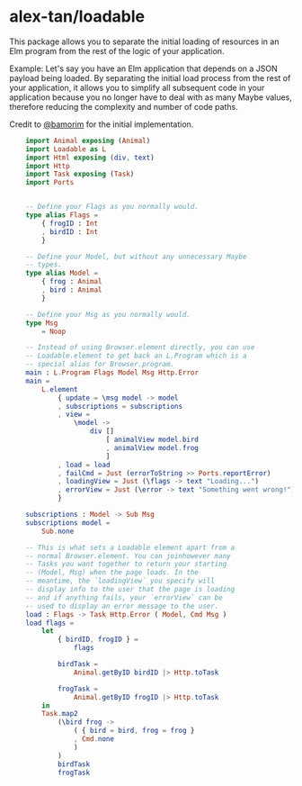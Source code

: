 # alex-tan/loadable

This package allows you to separate the initial loading of resources in an Elm program
from the rest of the logic of your application.

Example: Let's say you have an Elm application that depends on a JSON payload being loaded.
By separating the initial load process from the rest of your application, it allows you to simplify all subsequent code
in your application because you no longer have to deal with as many Maybe values, therefore reducing the complexity and number of code paths.

Credit to [@bamorim](https://github.com/bamorim) for the initial implementation.


```elm
    import Animal exposing (Animal)
    import Loadable as L
    import Html exposing (div, text)
    import Http
    import Task exposing (Task)
    import Ports


    -- Define your Flags as you normally would.
    type alias Flags =
        { frogID : Int
        , birdID : Int
        }

    -- Define your Model, but without any unnecessary Maybe
    -- types.
    type alias Model =
        { frog : Animal
        , bird : Animal
        }

    -- Define your Msg as you normally would.
    type Msg
        = Noop

    -- Instead of using Browser.element directly, you can use
    -- Loadable.element to get back an L.Program which is a
    -- special alias for Browser.program.
    main : L.Program Flags Model Msg Http.Error
    main =
        L.element
            { update = \msg model -> model
            , subscriptions = subscriptions
            , view =
                \model -> 
                    div []
                        [ animalView model.bird
                        , animalView model.frog
                        ]
            , load = load
            , failCmd = Just (errorToString >> Ports.reportError)
            , loadingView = Just (\flags -> text "Loading...")
            , errorView = Just (\error -> text "Something went wrong!")
            }

    subscriptions : Model -> Sub Msg
    subscriptions model =
        Sub.none

    -- This is what sets a Loadable element apart from a
    -- normal Browser.element. You can joinhowever many
    -- Tasks you want together to return your starting
    -- (Model, Msg) when the page loads. In the
    -- meantime, the `loadingView` you specify will
    -- display info to the user that the page is loading
    -- and if anything fails, your `errorView` can be
    -- used to display an error message to the user.
    load : Flags -> Task Http.Error ( Model, Cmd Msg )
    load flags =
        let
            { birdID, frogID } =
                flags

            birdTask =
                Animal.getByID birdID |> Http.toTask

            frogTask =
                Animal.getByID frogID |> Http.toTask
        in
        Task.map2
            (\bird frog ->
                ( { bird = bird, frog = frog }
                , Cmd.none
                )
            )
            birdTask
            frogTask
```
